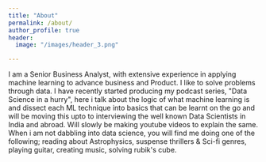 ```yaml
---
title: "About"
permalink: /about/
author_profile: true
header:
  image: "/images/header_3.png"

---
```


I am a Senior Business Analyst, with extensive experience in applying machine learning to advance business and Product. I like to solve problems through data.
I have recently started producing my podcast series, "Data Science in a hurry", here i talk about the logic of what machine learning is and dissect each ML technique into basics that can be learnt on the go and will be moving this upto to interviewing the well known Data Scientists in India and abroad. Will slowly be making youtube videos to explain the same.
When i am not dabbling into data science, you will find me doing one of the following; reading about Astrophysics, suspense thrillers & Sci-fi genres, playing guitar, creating music, solving rubik's cube.

